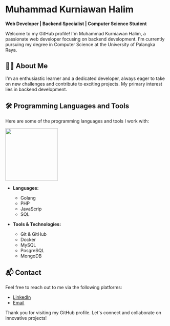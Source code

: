 # Muhammad Kurniawan Halim

**Web Developer | Backend Specialist | Computer Science Student**

Welcome to my GitHub profile! I'm Muhammad Kurniawan Halim, a passionate web developer focusing on backend development. I'm currently pursuing my degree in Computer Science at the University of Palangka Raya.

## 🧑‍💻 About Me

I'm an enthusiastic learner and a dedicated developer, always eager to take on new challenges and contribute to exciting projects. My primary interest lies in backend development.

## 🛠️ Programming Languages and Tools

Here are some of the programming languages and tools I work with:
<p align="left">
<a href="https://github.com/halim098">
  <img height="164em" src="https://github-readme-stats-eight-theta.vercel.app/api/top-langs/?username=Halim098&layout=compact&langs_count=8&theme=radical"/>
</a>
</p>

- **Languages:** 
  - Golang
  - PHP
  - JavaScrip
  - SQL

- **Tools & Technologies:** 
  - Git & GitHub
  - Docker
  - MySQL
  - PosgreSQL
  - MongoDB

## 📬 Contact

Feel free to reach out to me via the following platforms:

- [LinkedIn](https://www.linkedin.com/in/muhammad-kurniawan-halim/)
- [Email](mailto:halimml751@gmail.com)

Thank you for visiting my GitHub profile. Let's connect and collaborate on innovative projects!
